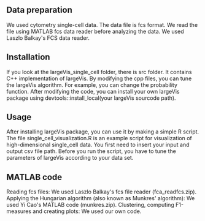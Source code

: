 ## Data preparation

We used cytometry single-cell data. The data file is fcs format. We read the file using MATLAB fcs data reader before analyzing the data. We used Laszlo Balkay's FCS data reader.

## Installation

If you look at the largeVis_single_cell folder, there is src folder. It contains C++ implementation of largeVis. By modifying the cpp files, you can tune the largeVis algorithm. For example, you can change the probability function. After modifying the code, you can install your own largeVis package using devtools::install_local(your largeVis sourcode path). 

## Usage

After installing largeVis package, you can use it by making a simple R script. The file single_cell_visualization.R is an example script for visualization of high-dimensional single_cell data. You first need to insert your input and output csv file path. Before you run the script, you have to tune the parameters of largeVis according to your data set.

## MATLAB code

Reading fcs files: We used Laszlo Balkay's fcs file reader (fca_readfcs.zip).
Applying the Hungarian algorithm (also known as Munkres' algorithm): We used Yi Cao's MATLAB code (munkres.zip).
Clustering, computing F1-measures and creating plots: We used our own code.
